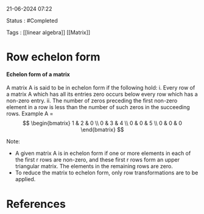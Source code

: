 
21-06-2024 07:22

Status : #Completed 

Tags : [[linear algebra]] [[Matrix]] 

# Row echelon form

#### Echelon form of a matrix

A matrix A is said to be in echelon form if the following hold:
i. Every row of a matrix A which has all its entries zero occurs below every row which has a non-zero entry.
ii. The number of zeros preceding the first non-zero element in a row is less than the number of such zeros in the succeeding rows. Example A = $$ \begin{bmatrix} 1 & 2 & 0 \\ 0 & 3 & 4 \\ 0 & 0 & 5 \\ 0 & 0 & 0 \end{bmatrix} $$

Note:
- A given matrix A is in echelon form if one or more elements in each of the first r rows are non-zero, and these first r rows form an upper triangular matrix. The elements in the remaining rows are zero.
- To reduce the matrix to echelon form, only row transformations are to be applied.

# References

